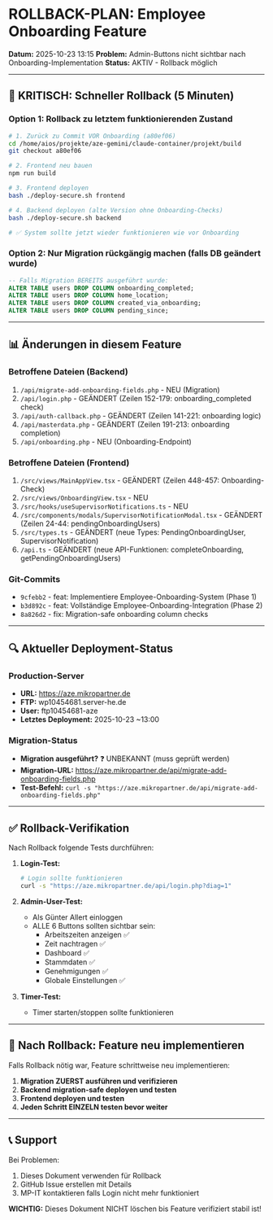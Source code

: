 # ROLLBACK-PLAN: Employee Onboarding Feature
**Datum:** 2025-10-23 13:15
**Problem:** Admin-Buttons nicht sichtbar nach Onboarding-Implementation
**Status:** AKTIV - Rollback möglich

---

## 🚨 KRITISCH: Schneller Rollback (5 Minuten)

### Option 1: Rollback zu letztem funktionierenden Zustand
```bash
# 1. Zurück zu Commit VOR Onboarding (a80ef06)
cd /home/aios/projekte/aze-gemini/claude-container/projekt/build
git checkout a80ef06

# 2. Frontend neu bauen
npm run build

# 3. Frontend deployen
bash ./deploy-secure.sh frontend

# 4. Backend deployen (alte Version ohne Onboarding-Checks)
bash ./deploy-secure.sh backend

# ✅ System sollte jetzt wieder funktionieren wie vor Onboarding
```

### Option 2: Nur Migration rückgängig machen (falls DB geändert wurde)
```sql
-- Falls Migration BEREITS ausgeführt wurde:
ALTER TABLE users DROP COLUMN onboarding_completed;
ALTER TABLE users DROP COLUMN home_location;
ALTER TABLE users DROP COLUMN created_via_onboarding;
ALTER TABLE users DROP COLUMN pending_since;
```

---

## 📊 Änderungen in diesem Feature

### Betroffene Dateien (Backend)
1. `/api/migrate-add-onboarding-fields.php` - NEU (Migration)
2. `/api/login.php` - GEÄNDERT (Zeilen 152-179: onboarding_completed check)
3. `/api/auth-callback.php` - GEÄNDERT (Zeilen 141-221: onboarding logic)
4. `/api/masterdata.php` - GEÄNDERT (Zeilen 191-213: onboarding completion)
5. `/api/onboarding.php` - NEU (Onboarding-Endpoint)

### Betroffene Dateien (Frontend)
1. `/src/views/MainAppView.tsx` - GEÄNDERT (Zeilen 448-457: Onboarding-Check)
2. `/src/views/OnboardingView.tsx` - NEU
3. `/src/hooks/useSupervisorNotifications.ts` - NEU
4. `/src/components/modals/SupervisorNotificationModal.tsx` - GEÄNDERT (Zeilen 24-44: pendingOnboardingUsers)
5. `/src/types.ts` - GEÄNDERT (neue Types: PendingOnboardingUser, SupervisorNotification)
6. `/api.ts` - GEÄNDERT (neue API-Funktionen: completeOnboarding, getPendingOnboardingUsers)

### Git-Commits
- `9cfebb2` - feat: Implementiere Employee-Onboarding-System (Phase 1)
- `b3d892c` - feat: Vollständige Employee-Onboarding-Integration (Phase 2)
- `8a826d2` - fix: Migration-safe onboarding column checks

---

## 🔍 Aktueller Deployment-Status

### Production-Server
- **URL:** https://aze.mikropartner.de
- **FTP:** wp10454681.server-he.de
- **User:** ftp10454681-aze
- **Letztes Deployment:** 2025-10-23 ~13:00

### Migration-Status
- **Migration ausgeführt?** ❓ UNBEKANNT (muss geprüft werden)
- **Migration-URL:** https://aze.mikropartner.de/api/migrate-add-onboarding-fields.php
- **Test-Befehl:** `curl -s "https://aze.mikropartner.de/api/migrate-add-onboarding-fields.php"`

---

## ✅ Rollback-Verifikation

Nach Rollback folgende Tests durchführen:

1. **Login-Test:**
   ```bash
   # Login sollte funktionieren
   curl -s "https://aze.mikropartner.de/api/login.php?diag=1"
   ```

2. **Admin-User-Test:**
   - Als Günter Allert einloggen
   - ALLE 6 Buttons sollten sichtbar sein:
     - Arbeitszeiten anzeigen ✅
     - Zeit nachtragen ✅
     - Dashboard ✅
     - Stammdaten ✅
     - Genehmigungen ✅
     - Globale Einstellungen ✅

3. **Timer-Test:**
   - Timer starten/stoppen sollte funktionieren

---

## 🔄 Nach Rollback: Feature neu implementieren

Falls Rollback nötig war, Feature schrittweise neu implementieren:

1. **Migration ZUERST ausführen und verifizieren**
2. **Backend migration-safe deployen und testen**
3. **Frontend deployen und testen**
4. **Jeden Schritt EINZELN testen bevor weiter**

---

## 📞 Support

Bei Problemen:
1. Dieses Dokument verwenden für Rollback
2. GitHub Issue erstellen mit Details
3. MP-IT kontaktieren falls Login nicht mehr funktioniert

**WICHTIG:** Dieses Dokument NICHT löschen bis Feature verifiziert stabil ist!
